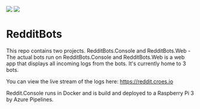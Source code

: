 ![](https://github.com/Marcel0024/RedditBots/workflows/build/badge.svg)
![](https://dev.azure.com/marcelcroes24/RedditBots/_apis/build/status/docker%20build)


# RedditBots
This repo contains two projects. RedditBots.Console and RedditBots.Web - The actual bots run on RedditBots.Console and RedditBots.Web is a web app that displays all incoming logs from the bots. It's currently home to 3 bots.

You can view the live stream of the logs here: https://reddit.croes.io

Reddit.Console runs in Docker and is build and deployed to a Raspberry Pi 3 by Azure Pipelines.
